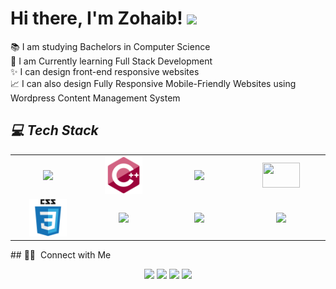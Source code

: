 # Hi there, I'm Zohaib! <img src="https://raw.githubusercontent.com/MartinHeinz/MartinHeinz/master/wave.gif" width="30px"> 
:books: I am studying Bachelors in Computer Science  
:file_folder: I am Currently learning Full Stack Development  
:sparkles: I can design front-end responsive websites  
:chart_with_upwards_trend: I can also design Fully Responsive Mobile-Friendly Websites using Wordpress Content Management System   


<h2><i>💻 Tech Stack</i></h2>

<table width="100">
<tr>
    <td align='center' width="190">
        <img src="https://github.com/abranhe/programming-languages-logos/blob/master/src/javascript/javascript.svg" width="60">
    </td>
    <td align='center' width="190">
        <img src="https://github.com/devicons/devicon/blob/master/icons/cplusplus/cplusplus-original.svg" width="60">
    </td>
     <td align='center' width="190">
        <img src="https://git-scm.com/images/logos/1color-darkbg@2x.png" width="100">
    </td>
    <td align='center' width="190">
        <img src="https://upload.wikimedia.org/wikipedia/commons/thumb/3/38/HTML5_Badge.svg/600px-HTML5_Badge.svg.png" height="40" width="60">
    </td>
    
    
</tr>
<tr>
    <td align='center' width="190">
        <img src="https://raw.githubusercontent.com/devicons/devicon/0d6c64dbbf311879f7d563bfc3ccf559f9ed111c/icons/css3/css3-original-wordmark.svg" width="60">
    </td>
    <td align='center' width="190">
        <img src="https://github.com/bestofjs/bestofjs-webui/blob/master/public/logos/vscode.svg" width="60">
    </td>
    <td align='center' width="190">
        <img src="https://brandslogos.com/wp-content/uploads/images/bootstrap-logo.png" width="60">
    </td>
    <td align='center' width="190">
        <img src="https://brandslogos.com/wp-content/uploads/images/jquery-logo.png" width="60">
    </td>   
</tr>
</table>
## 🤝🏻 &nbsp;Connect with Me

<p align="center">
<a href="https://www.linkedin.com/in/zohaibb-munir/"><img src="https://img.shields.io/badge/-Zohaib%20Munir-0077B5?style=flat&logo=Linkedin&logoColor=white"/></a>
<a href="mailto:zohaibmunir32@gmail.com"><img src="https://img.shields.io/badge/-zohaibmunir32@gmail.com-D14836?style=flat&logo=Gmail&logoColor=white"/></a>
<a href="https://www.instagram.com/zohaibbb__m/"><img src="https://img.shields.io/badge/-@zohaibbb__m-E4405F?style=flat&logo=Instagram&logoColor=white"/></a>
<a href="https://web.facebook.com/zohaib.munir.94"><img src="https://img.shields.io/badge/-@Zohaib%20Munir-1877F2?style=flat&logo=Facebook&logoColor=white"/></a>



